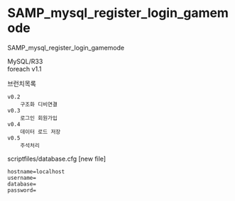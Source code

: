 # SAMP_mysql_register_login_gamemode
SAMP_mysql_register_login_gamemode

MySQL/R33<br>
foreach v1.1<br>
<p>
	브런치목록<p>

	v0.2
		구조화 디비연결
	v0.3
		로그인 회원가입
	v0.4
		데이터 로드 저장
	v0.5
		주석처리
  <p>


<p>
	scriptfiles/database.cfg [new file]<p>

	hostname=localhost
	username=
	database=
	password=
  <p>
